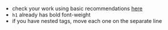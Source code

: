 - check your work using basic recommendations [here](https://github.com/mate-academy/layout_colored-blocks/blob/master/checklist.md)
- `h1` already has bold font-weight
- if you have nested tags, move each one on the separate line
